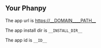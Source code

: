 ## Your Phanpy

The app url is <https://__DOMAIN____PATH__>

The app install dir is `__INSTALL_DIR__`

The app id is `__ID__`
